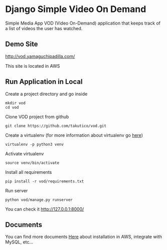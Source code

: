 # Django Simple Video On Demand
Simple Media App VOD (Video On-Demand) application that keeps track of a list of videos the user has watched.

## Demo Site
http://vod.yamaguchipadilla.com/

This site is located in AWS

## Run Application in Local
Create a project directory and go inside
```
mkdir vod
cd vod
```
Clone VOD project from github

```git clone https://github.com/takutico/vod.git```

Create a virtualenv (for more information about virtualenv go [here](https://virtualenv.pypa.io/en/stable/installation/))

```virtualenv -p python3 venv```

Activate virtualenv

```source venv/bin/activate```

Install all requirements

```pip install -r vod/requirements.txt```

Run server

```python vod/manage.py runserver```

You can check it http://127.0.0.1:8000/

## Documents

You can find more documents [Here](docs/) about installation in AWS, integrate with MySQL, etc...